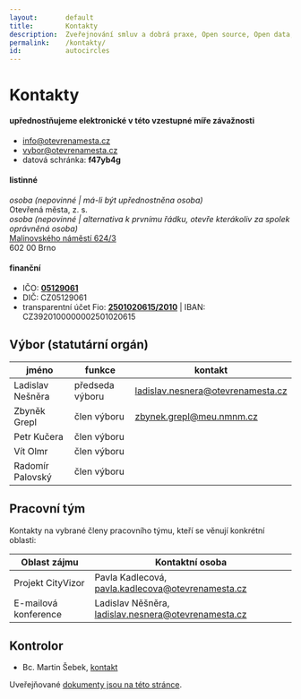 ```yaml
---
layout:       default
title:        Kontakty
description:  Zveřejnování smluv a dobrá praxe, Open source, Open data, Zapojení občanů online, Spolupráce s ostatními aktéry
permalink:    /kontakty/
id:           autocircles
---
```


Kontakty
========

#### upřednostňujeme elektronické v této vzestupné míře závažnosti

- [info@otevrenamesta.cz](mailto:info@otevrenamesta.cz)
- [vybor@otevrenamesta.cz](mailto:vybor@otevrenamesta.cz)
- datová schránka: **f47yb4g**

#### listinné

*osoba (nepovinné | má-li být upřednostněna osoba)*  
Otevřená města, z. s.  
*osoba (nepovinné | alternativa k prvnímu řádku, otevře kterákoliv za spolek oprávněná osoba)*  
[Malinovského náměstí 624/3](http://www.openstreetmap.org/?mlat=49.1958&mlon=16.6152#map=16/49.1958/16.6152)  
602 00 Brno

#### finanční

- IČO: **[05129061](https://or.justice.cz/ias/ui/rejstrik-$firma?ico=05129061)**
- DIČ: CZ05129061
- transparentní účet Fio: **[2501020615/2010](https://www.fio.cz/ib2/transparent?a=2501020615)** \| IBAN: CZ3920100000002501020615

## Výbor (statutární orgán)

jméno | funkce | kontakt
--- | --- | ---
Ladislav Nešněra | předseda výboru | <ladislav.nesnera@otevrenamesta.cz> | +420 721 658 256
Zbyněk Grepl | člen výboru | zbynek.grepl@meu.nmnm.cz |
Petr Kučera | člen výboru | |
Vít Olmr | člen výboru | |
Radomír Palovský | člen výboru | |

## Pracovní tým

Kontakty na vybrané členy pracovního týmu, kteří se věnují konkrétní oblasti:

Oblast zájmu | Kontaktní osoba
--- | ---
Projekt CityVizor | Pavla Kadlecová, <pavla.kadlecova@otevrenamesta.cz>
E-mailová konference | Ladislav Něšněra, <ladislav.nesnera@otevrenamesta.cz>

## Kontrolor

* Bc. Martin Šebek, [kontakt](http://www.mestocernosice.cz/kontakty/mesto-a-mestsky-urad/organizacni-struktura/osoba-bc-martin-sebek-321.html)

Uveřejňované [dokumenty jsou na této stránce](/dokumenty/).
